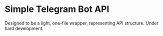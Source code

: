 # Simple Telegram Bot API

Designed to be a light, one-file wrapper, representing API structure.
Under hard development. 
